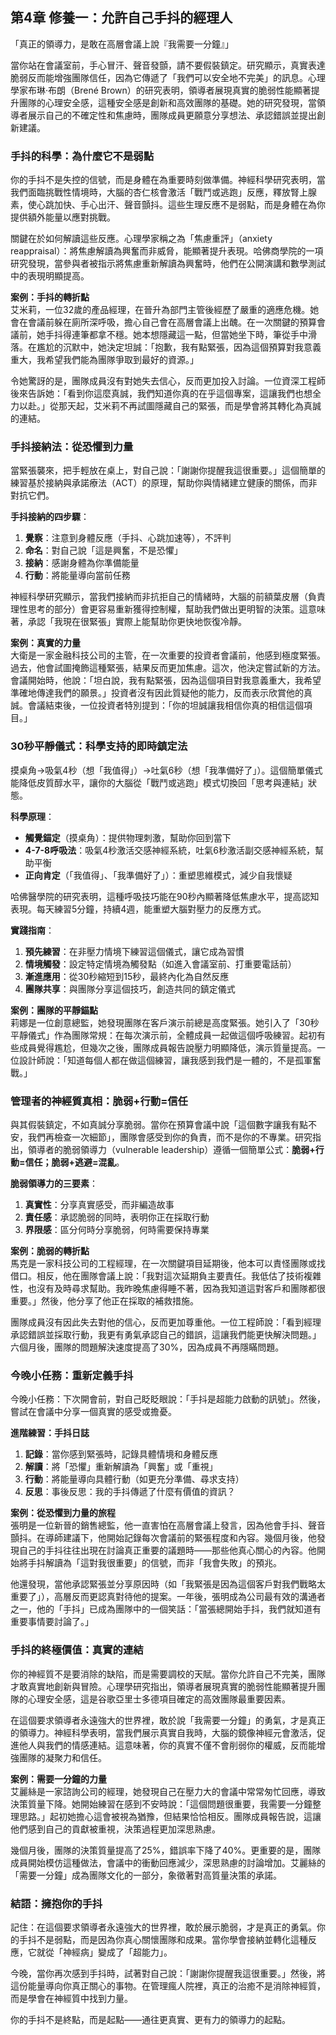 ## 第4章 修養一：允許自己手抖的經理人

「真正的領導力，是敢在高層會議上說『我需要一分鐘』」

當你站在會議室前，手心冒汗、聲音發顫，請不要假裝鎮定。研究顯示，真實表達脆弱反而能增強團隊信任，因為它傳遞了「我們可以安全地不完美」的訊息。心理學家布琳·布朗（Brené Brown）的研究表明，領導者展現真實的脆弱性能顯著提升團隊的心理安全感，這種安全感是創新和高效團隊的基礎。她的研究發現，當領導者展示自己的不確定性和焦慮時，團隊成員更願意分享想法、承認錯誤並提出創新建議。

### 手抖的科學：為什麼它不是弱點

你的手抖不是失控的信號，而是身體在為重要時刻做準備。神經科學研究表明，當我們面臨挑戰性情境時，大腦的杏仁核會激活「戰鬥或逃跑」反應，釋放腎上腺素，使心跳加快、手心出汗、聲音顫抖。這些生理反應不是弱點，而是身體在為你提供額外能量以應對挑戰。

關鍵在於如何解讀這些反應。心理學家稱之為「焦慮重評」（anxiety reappraisal）：將焦慮解讀為興奮而非威脅，能顯著提升表現。哈佛商學院的一項研究發現，當參與者被指示將焦慮重新解讀為興奮時，他們在公開演講和數學測試中的表現明顯提高。

**案例：手抖的轉折點**  
艾米莉，一位32歲的產品經理，在晉升為部門主管後經歷了嚴重的適應危機。她會在會議前躲在廁所深呼吸，擔心自己會在高層會議上出醜。在一次關鍵的預算會議前，她手抖得連筆都拿不穩。她本想隱藏這一點，但當她坐下時，筆從手中滑落。在尷尬的沉默中，她決定坦誠：「抱歉，我有點緊張，因為這個預算對我意義重大，我希望我們能為團隊爭取到最好的資源。」

令她驚訝的是，團隊成員沒有對她失去信心，反而更加投入討論。一位資深工程師後來告訴她：「看到你這麼真誠，我們知道你真的在乎這個專案，這讓我們也想全力以赴。」從那天起，艾米莉不再試圖隱藏自己的緊張，而是學會將其轉化為真誠的連結。

### 手抖接納法：從恐懼到力量

當緊張襲來，把手輕放在桌上，對自己說：「謝謝你提醒我這很重要。」這個簡單的練習基於接納與承諾療法（ACT）的原理，幫助你與情緒建立健康的關係，而非對抗它們。

**手抖接納的四步驟**：
1. **覺察**：注意到身體反應（手抖、心跳加速等），不評判
2. **命名**：對自己說「這是興奮，不是恐懼」
3. **接納**：感謝身體為你準備能量
4. **行動**：將能量導向當前任務

神經科學研究顯示，當我們接納而非抗拒自己的情緒時，大腦的前額葉皮層（負責理性思考的部分）會更容易重新獲得控制權，幫助我們做出更明智的決策。這意味著，承認「我現在很緊張」實際上能幫助你更快地恢復冷靜。

**案例：真實的力量**  
大衛是一家金融科技公司的主管，在一次重要的投資者會議前，他感到極度緊張。過去，他會試圖掩飾這種緊張，結果反而更加焦慮。這次，他決定嘗試新的方法。會議開始時，他說：「坦白說，我有點緊張，因為這個項目對我意義重大，我希望準確地傳達我們的願景。」投資者沒有因此質疑他的能力，反而表示欣賞他的真誠。會議結束後，一位投資者特別提到：「你的坦誠讓我相信你真的相信這個項目。」

### 30秒平靜儀式：科學支持的即時鎮定法

摸桌角→吸氣4秒（想「我值得」）→吐氣6秒（想「我準備好了」）。這個簡單儀式能降低皮質醇水平，讓你的大腦從「戰鬥或逃跑」模式切換回「思考與連結」狀態。

**科學原理**：
- **觸覺錨定**（摸桌角）：提供物理刺激，幫助你回到當下
- **4-7-8呼吸法**：吸氣4秒激活交感神經系統，吐氣6秒激活副交感神經系統，幫助平衡
- **正向肯定**（「我值得」、「我準備好了」）：重塑思維模式，減少自我懷疑

哈佛醫學院的研究表明，這種呼吸技巧能在90秒內顯著降低焦慮水平，提高認知表現。每天練習5分鐘，持續4週，能重塑大腦對壓力的反應方式。

**實踐指南**：
1. **預先練習**：在非壓力情境下練習這個儀式，讓它成為習慣
2. **情境觸發**：設定特定情境為觸發點（如進入會議室前、打重要電話前）
3. **漸進應用**：從30秒縮短到15秒，最終內化為自然反應
4. **團隊共享**：與團隊分享這個技巧，創造共同的鎮定儀式

**案例：團隊的平靜錨點**  
莉娜是一位創意總監，她發現團隊在客戶演示前總是高度緊張。她引入了「30秒平靜儀式」作為團隊常規：在每次演示前，全體成員一起做這個呼吸練習。起初有些成員覺得尷尬，但幾次之後，團隊成員報告說壓力明顯降低，演示質量提高。一位設計師說：「知道每個人都在做這個練習，讓我感到我們是一體的，不是孤軍奮戰。」

### 管理者的神經質真相：脆弱+行動=信任

與其假裝鎮定，不如真誠分享脆弱。當你在預算會議中說「這個數字讓我有點不安，我們再檢查一次細節」，團隊會感受到你的負責，而不是你的不專業。研究指出，領導者的脆弱領導力（vulnerable leadership）遵循一個簡單公式：**脆弱+行動=信任；脆弱+逃避=混亂**。

**脆弱領導力的三要素**：
1. **真實性**：分享真實感受，而非編造故事
2. **責任感**：承認脆弱的同時，表明你正在採取行動
3. **界限感**：區分何時分享脆弱，何時需要保持專業

**案例：脆弱的轉折點**  
馬克是一家科技公司的工程經理，在一次關鍵項目延期後，他本可以責怪團隊或找借口。相反，他在團隊會議上說：「我對這次延期負主要責任。我低估了技術複雜性，也沒有及時尋求幫助。我昨晚焦慮得睡不著，因為我知道這對客戶和團隊都很重要。」然後，他分享了他正在採取的補救措施。

團隊成員沒有因此失去對他的信心，反而更加尊重他。一位工程師說：「看到經理承認錯誤並採取行動，我更有勇氣承認自己的錯誤，這讓我們能更快解決問題。」六個月後，團隊的問題解決速度提高了30%，因為成員不再隱瞞問題。

### 今晚小任務：重新定義手抖

今晚小任務：下次開會前，對自己眨眨眼說：「手抖是超能力啟動的訊號」。然後，嘗試在會議中分享一個真實的感受或擔憂。

**進階練習：手抖日誌**
1. **記錄**：當你感到緊張時，記錄具體情境和身體反應
2. **解讀**：將「恐懼」重新解讀為「興奮」或「重視」
3. **行動**：將能量導向具體行動（如更充分準備、尋求支持）
4. **反思**：事後反思：我的手抖傳遞了什麼有價值的資訊？

**案例：從恐懼到力量的旅程**  
張明是一位新晉的銷售總監，他一直害怕在高層會議上發言，因為他會手抖、聲音顫抖。在導師建議下，他開始記錄每次會議前的緊張程度和內容。幾個月後，他發現自己的手抖往往出現在討論真正重要的議題時——那些他真心關心的內容。他開始將手抖解讀為「這對我很重要」的信號，而非「我會失敗」的預兆。

他還發現，當他承認緊張並分享原因時（如「我緊張是因為這個客戶對我們戰略太重要了」），高層反而更認真對待他的提案。一年後，張明成為公司最有效的溝通者之一，他的「手抖」已成為團隊中的一個笑話：「當張總開始手抖，我們就知道有重要事情要討論了。」

### 手抖的終極價值：真實的連結

你的神經質不是要消除的缺陷，而是需要調校的天賦。當你允許自己不完美，團隊才敢真實地創新與冒險。心理學研究指出，領導者展現真實的脆弱性能顯著提升團隊的心理安全感，這是谷歌亞里士多德項目確定的高效團隊最重要因素。

在這個要求領導者永遠強大的世界裡，敢於說「我需要一分鐘」的勇氣，才是真正的領導力。神經科學表明，當我們展示真實自我時，大腦的鏡像神經元會激活，促進他人與我們的情感連結。這意味著，你的真實不僅不會削弱你的權威，反而能增強團隊的凝聚力和信任。

**案例：需要一分鐘的力量**  
艾麗絲是一家諮詢公司的經理，她發現自己在壓力大的會議中常常匆忙回應，導致決策質量下降。她開始練習在感到不安時說：「這個問題很重要，我需要一分鐘整理思路。」起初她擔心這會被視為猶豫，但結果恰恰相反。團隊成員報告說，這讓他們感到自己的貢獻被重視，決策過程更加深思熟慮。

幾個月後，團隊的決策質量提高了25%，錯誤率下降了40%。更重要的是，團隊成員開始模仿這種做法，會議中的衝動回應減少，深思熟慮的討論增加。艾麗絲的「需要一分鐘」成為團隊文化的一部分，象徵著對高質量決策的承諾。

### 結語：擁抱你的手抖

記住：在這個要求領導者永遠強大的世界裡，敢於展示脆弱，才是真正的勇氣。你的手抖不是弱點，而是因為你真心關懷團隊和成果。當你學會接納並轉化這種反應，它就從「神經病」變成了「超能力」。

今晚，當你再次感到手抖時，試著對自己說：「謝謝你提醒我這很重要。」然後，將這份能量導向你真正關心的事物。在管理瘋人院裡，真正的治癒不是消除神經質，而是學會在神經質中找到力量。

你的手抖不是終點，而是起點——通往更真實、更有力的領導力的起點。
